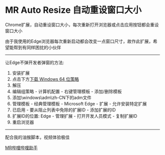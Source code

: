 # MR Auto Resize 自动重设窗口大小

Chrome扩展，自动重设窗口大小，每次重新打开浏览器或点击应用按钮都会重设窗口大小

由于我使用的Edge浏览器每次重新启动都会改变一点窗口尺寸，故作此扩展，希望能帮到有同样困扰的小伙伴

---

让Edge不弹开发者弹窗的方法:

1. 安装扩展
2. 点击下方[下载 Windows 64 位策略](https://www.microsoft.com/zh-cn/edge/business/download)
3. 解压
4. 编辑组策略 - 计算机配置 - 右键管理模板 - 添加/删除模板
5. 添加\windows\adm\zh-CN下的adm文件
6. 管理模板 - 经典管理模板 - Microsoft Edge - 扩展 - 允许安装特定扩展
7. 已启用 - 要从阻止列表中免除的扩展ID - 添加扩展的ID
8. 扩展ID的位置: Edge - 管理扩展 - 打开开发人员模式 - 复制扩展ID
9. 重启浏览器

---

配合我的油猴脚本，视频体验极佳

[MR哔哩哔哩助手](https://greasyfork.org/zh-CN/scripts/445241-mr%E5%93%94%E5%93%A9%E5%93%94%E5%93%A9%E5%8A%A9%E6%89%8B-%E8%87%AA%E5%8A%A8%E5%AE%BD%E5%B1%8F%E6%A8%A1%E5%BC%8F-%E8%87%AA%E5%AE%9A%E4%B9%89%E5%B8%83%E5%B1%80-%E6%99%BA%E8%83%BD%E8%BF%9E%E6%92%AD-%E6%89%93%E9%80%A0%E5%B1%9E%E4%BA%8E%E8%87%AA%E5%B7%B1%E7%9A%84b%E7%AB%99)
